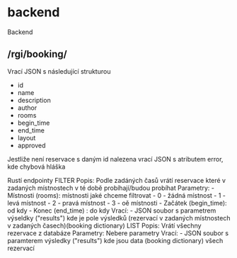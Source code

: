 # backend
Backend

## /rgi/booking/<id>
Vrací JSON s následující strukturou
- id
- name
- description
- author
- rooms
- begin_time
- end_time
- layout
- approved

Jestliže není reservace s daným id nalezena vrací JSON s atributem error, kde chybová hláška

Rustí endpointy
FILTER
    Popis:
        Podle zadáných časů vrátí reservace které v zadaných místnostech v té době probíhají/budou probíhat
    Parametry:
        - Místnosti (rooms): místnosti jaké chceme filtrovat
            - 0 - žádná místnost
            - 1 - levá místnost
            - 2 - pravá místnost
            - 3 - oě místnosti
        - Začátek (begin_time): od kdy
        - Konec (end_time) : do kdy
    Vrací:
        - JSON soubor s parametrem výseldky ("results")
        kde je pole výsledků (rezervací v zadaných místnostech v zadaných časech)(booking dictionary)
LIST
    Popis:
        Vrátí všechny rezervace z databáze
    Parametry:
        Nebere parametry
    Vrací:
        - JSON soubor s paramterem výsledky ("results")
        kde jsou data (booking dictionary) všech rezervací